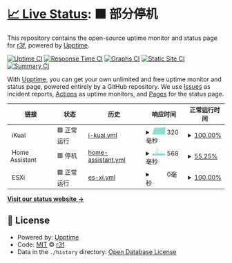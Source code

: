 # [📈 Live Status](https://uptime.r3f.cn): <!--live status--> **🟧 部分停机**

This repository contains the open-source uptime monitor and status page for [r3f](https://uptime.r3f.cn), powered by [Upptime](https://github.com/upptime/upptime).

[![Uptime CI](https://github.com/r3f/upptime/workflows/Uptime%20CI/badge.svg)](https://github.com/r3f/upptime/actions?query=workflow%3A%22Uptime+CI%22)
[![Response Time CI](https://github.com/r3f/upptime/workflows/Response%20Time%20CI/badge.svg)](https://github.com/r3f/upptime/actions?query=workflow%3A%22Response+Time+CI%22)
[![Graphs CI](https://github.com/r3f/upptime/workflows/Graphs%20CI/badge.svg)](https://github.com/r3f/upptime/actions?query=workflow%3A%22Graphs+CI%22)
[![Static Site CI](https://github.com/r3f/upptime/workflows/Static%20Site%20CI/badge.svg)](https://github.com/r3f/upptime/actions?query=workflow%3A%22Static+Site+CI%22)
[![Summary CI](https://github.com/r3f/upptime/workflows/Summary%20CI/badge.svg)](https://github.com/r3f/upptime/actions?query=workflow%3A%22Summary+CI%22)

With [Upptime](https://upptime.js.org), you can get your own unlimited and free uptime monitor and status page, powered entirely by a GitHub repository. We use [Issues](https://github.com/r3f/upptime/issues) as incident reports, [Actions](https://github.com/r3f/upptime/actions) as uptime monitors, and [Pages](https://uptime.r3f.cn) for the status page.

<!--start: status pages-->
<!-- This summary is generated by Upptime (https://github.com/upptime/upptime) -->
<!-- Do not edit this manually, your changes will be overwritten -->
<!-- prettier-ignore -->
| 链接 | 状态 | 历史 | 响应时间 | 正常运行时间 |
| --- | ------ | ------- | ------------- | ------ |
| <img alt="" src="https://favicons.githubusercontent.com/null" height="13"> iKuai | 🟩 正常运行 | [i-kuai.yml](https://github.com/r3f/upptime/commits/HEAD/history/i-kuai.yml) | <details><summary><img alt="响应时间图像" src="./graphs/i-kuai/response-time-week.png" height="20"> 320毫秒</summary><br><a href="https://uptime.r3f.cn/history/i-kuai"><img alt="响应时间 333" src="https://img.shields.io/endpoint?url=https%3A%2F%2Fraw.githubusercontent.com%2Fr3f%2Fupptime%2FHEAD%2Fapi%2Fi-kuai%2Fresponse-time.json"></a><br><a href="https://uptime.r3f.cn/history/i-kuai"><img alt="24 小时响应时间 358" src="https://img.shields.io/endpoint?url=https%3A%2F%2Fraw.githubusercontent.com%2Fr3f%2Fupptime%2FHEAD%2Fapi%2Fi-kuai%2Fresponse-time-day.json"></a><br><a href="https://uptime.r3f.cn/history/i-kuai"><img alt="7 天正常运行时间 320" src="https://img.shields.io/endpoint?url=https%3A%2F%2Fraw.githubusercontent.com%2Fr3f%2Fupptime%2FHEAD%2Fapi%2Fi-kuai%2Fresponse-time-week.json"></a><br><a href="https://uptime.r3f.cn/history/i-kuai"><img alt="30天的正常运行时间 324" src="https://img.shields.io/endpoint?url=https%3A%2F%2Fraw.githubusercontent.com%2Fr3f%2Fupptime%2FHEAD%2Fapi%2Fi-kuai%2Fresponse-time-month.json"></a><br><a href="https://uptime.r3f.cn/history/i-kuai"><img alt="1年的正常运行时间 333" src="https://img.shields.io/endpoint?url=https%3A%2F%2Fraw.githubusercontent.com%2Fr3f%2Fupptime%2FHEAD%2Fapi%2Fi-kuai%2Fresponse-time-year.json"></a></details> | <details><summary><a href="https://uptime.r3f.cn/history/i-kuai">100.00%</a></summary><a href="https://uptime.r3f.cn/history/i-kuai"><img alt="正常运行时间 100.00%" src="https://img.shields.io/endpoint?url=https%3A%2F%2Fraw.githubusercontent.com%2Fr3f%2Fupptime%2FHEAD%2Fapi%2Fi-kuai%2Fuptime.json"></a><br><a href="https://uptime.r3f.cn/history/i-kuai"><img alt="24 小时正常运行时间 100.00%" src="https://img.shields.io/endpoint?url=https%3A%2F%2Fraw.githubusercontent.com%2Fr3f%2Fupptime%2FHEAD%2Fapi%2Fi-kuai%2Fuptime-day.json"></a><br><a href="https://uptime.r3f.cn/history/i-kuai"><img alt="7 天正常运行时间 100.00%" src="https://img.shields.io/endpoint?url=https%3A%2F%2Fraw.githubusercontent.com%2Fr3f%2Fupptime%2FHEAD%2Fapi%2Fi-kuai%2Fuptime-week.json"></a><br><a href="https://uptime.r3f.cn/history/i-kuai"><img alt="30天的正常运行时间 100.00%" src="https://img.shields.io/endpoint?url=https%3A%2F%2Fraw.githubusercontent.com%2Fr3f%2Fupptime%2FHEAD%2Fapi%2Fi-kuai%2Fuptime-month.json"></a><br><a href="https://uptime.r3f.cn/history/i-kuai"><img alt="1年的正常运行时间 100.00%" src="https://img.shields.io/endpoint?url=https%3A%2F%2Fraw.githubusercontent.com%2Fr3f%2Fupptime%2FHEAD%2Fapi%2Fi-kuai%2Fuptime-year.json"></a></details>
| <img alt="" src="https://favicons.githubusercontent.com/null" height="13"> Home Assistant | 🟥 停机 | [home-assistant.yml](https://github.com/r3f/upptime/commits/HEAD/history/home-assistant.yml) | <details><summary><img alt="响应时间图像" src="./graphs/home-assistant/response-time-week.png" height="20"> 568毫秒</summary><br><a href="https://uptime.r3f.cn/history/home-assistant"><img alt="响应时间 646" src="https://img.shields.io/endpoint?url=https%3A%2F%2Fraw.githubusercontent.com%2Fr3f%2Fupptime%2FHEAD%2Fapi%2Fhome-assistant%2Fresponse-time.json"></a><br><a href="https://uptime.r3f.cn/history/home-assistant"><img alt="24 小时响应时间 605" src="https://img.shields.io/endpoint?url=https%3A%2F%2Fraw.githubusercontent.com%2Fr3f%2Fupptime%2FHEAD%2Fapi%2Fhome-assistant%2Fresponse-time-day.json"></a><br><a href="https://uptime.r3f.cn/history/home-assistant"><img alt="7 天正常运行时间 568" src="https://img.shields.io/endpoint?url=https%3A%2F%2Fraw.githubusercontent.com%2Fr3f%2Fupptime%2FHEAD%2Fapi%2Fhome-assistant%2Fresponse-time-week.json"></a><br><a href="https://uptime.r3f.cn/history/home-assistant"><img alt="30天的正常运行时间 587" src="https://img.shields.io/endpoint?url=https%3A%2F%2Fraw.githubusercontent.com%2Fr3f%2Fupptime%2FHEAD%2Fapi%2Fhome-assistant%2Fresponse-time-month.json"></a><br><a href="https://uptime.r3f.cn/history/home-assistant"><img alt="1年的正常运行时间 646" src="https://img.shields.io/endpoint?url=https%3A%2F%2Fraw.githubusercontent.com%2Fr3f%2Fupptime%2FHEAD%2Fapi%2Fhome-assistant%2Fresponse-time-year.json"></a></details> | <details><summary><a href="https://uptime.r3f.cn/history/home-assistant">55.25%</a></summary><a href="https://uptime.r3f.cn/history/home-assistant"><img alt="正常运行时间 94.95%" src="https://img.shields.io/endpoint?url=https%3A%2F%2Fraw.githubusercontent.com%2Fr3f%2Fupptime%2FHEAD%2Fapi%2Fhome-assistant%2Fuptime.json"></a><br><a href="https://uptime.r3f.cn/history/home-assistant"><img alt="24 小时正常运行时间 45.44%" src="https://img.shields.io/endpoint?url=https%3A%2F%2Fraw.githubusercontent.com%2Fr3f%2Fupptime%2FHEAD%2Fapi%2Fhome-assistant%2Fuptime-day.json"></a><br><a href="https://uptime.r3f.cn/history/home-assistant"><img alt="7 天正常运行时间 55.25%" src="https://img.shields.io/endpoint?url=https%3A%2F%2Fraw.githubusercontent.com%2Fr3f%2Fupptime%2FHEAD%2Fapi%2Fhome-assistant%2Fuptime-week.json"></a><br><a href="https://uptime.r3f.cn/history/home-assistant"><img alt="30天的正常运行时间 89.70%" src="https://img.shields.io/endpoint?url=https%3A%2F%2Fraw.githubusercontent.com%2Fr3f%2Fupptime%2FHEAD%2Fapi%2Fhome-assistant%2Fuptime-month.json"></a><br><a href="https://uptime.r3f.cn/history/home-assistant"><img alt="1年的正常运行时间 94.95%" src="https://img.shields.io/endpoint?url=https%3A%2F%2Fraw.githubusercontent.com%2Fr3f%2Fupptime%2FHEAD%2Fapi%2Fhome-assistant%2Fuptime-year.json"></a></details>
| <img alt="" src="https://favicons.githubusercontent.com/null" height="13"> ESXi | 🟩 正常运行 | [es-xi.yml](https://github.com/r3f/upptime/commits/HEAD/history/es-xi.yml) | <details><summary><img alt="响应时间图像" src="./graphs/es-xi/response-time-week.png" height="20"> 0毫秒</summary><br><a href="https://uptime.r3f.cn/history/es-xi"><img alt="响应时间 245" src="https://img.shields.io/endpoint?url=https%3A%2F%2Fraw.githubusercontent.com%2Fr3f%2Fupptime%2FHEAD%2Fapi%2Fes-xi%2Fresponse-time.json"></a><br><a href="https://uptime.r3f.cn/history/es-xi"><img alt="24 小时响应时间 0" src="https://img.shields.io/endpoint?url=https%3A%2F%2Fraw.githubusercontent.com%2Fr3f%2Fupptime%2FHEAD%2Fapi%2Fes-xi%2Fresponse-time-day.json"></a><br><a href="https://uptime.r3f.cn/history/es-xi"><img alt="7 天正常运行时间 0" src="https://img.shields.io/endpoint?url=https%3A%2F%2Fraw.githubusercontent.com%2Fr3f%2Fupptime%2FHEAD%2Fapi%2Fes-xi%2Fresponse-time-week.json"></a><br><a href="https://uptime.r3f.cn/history/es-xi"><img alt="30天的正常运行时间 231" src="https://img.shields.io/endpoint?url=https%3A%2F%2Fraw.githubusercontent.com%2Fr3f%2Fupptime%2FHEAD%2Fapi%2Fes-xi%2Fresponse-time-month.json"></a><br><a href="https://uptime.r3f.cn/history/es-xi"><img alt="1年的正常运行时间 245" src="https://img.shields.io/endpoint?url=https%3A%2F%2Fraw.githubusercontent.com%2Fr3f%2Fupptime%2FHEAD%2Fapi%2Fes-xi%2Fresponse-time-year.json"></a></details> | <details><summary><a href="https://uptime.r3f.cn/history/es-xi">100.00%</a></summary><a href="https://uptime.r3f.cn/history/es-xi"><img alt="正常运行时间 100.00%" src="https://img.shields.io/endpoint?url=https%3A%2F%2Fraw.githubusercontent.com%2Fr3f%2Fupptime%2FHEAD%2Fapi%2Fes-xi%2Fuptime.json"></a><br><a href="https://uptime.r3f.cn/history/es-xi"><img alt="24 小时正常运行时间 100.00%" src="https://img.shields.io/endpoint?url=https%3A%2F%2Fraw.githubusercontent.com%2Fr3f%2Fupptime%2FHEAD%2Fapi%2Fes-xi%2Fuptime-day.json"></a><br><a href="https://uptime.r3f.cn/history/es-xi"><img alt="7 天正常运行时间 100.00%" src="https://img.shields.io/endpoint?url=https%3A%2F%2Fraw.githubusercontent.com%2Fr3f%2Fupptime%2FHEAD%2Fapi%2Fes-xi%2Fuptime-week.json"></a><br><a href="https://uptime.r3f.cn/history/es-xi"><img alt="30天的正常运行时间 100.00%" src="https://img.shields.io/endpoint?url=https%3A%2F%2Fraw.githubusercontent.com%2Fr3f%2Fupptime%2FHEAD%2Fapi%2Fes-xi%2Fuptime-month.json"></a><br><a href="https://uptime.r3f.cn/history/es-xi"><img alt="1年的正常运行时间 100.00%" src="https://img.shields.io/endpoint?url=https%3A%2F%2Fraw.githubusercontent.com%2Fr3f%2Fupptime%2FHEAD%2Fapi%2Fes-xi%2Fuptime-year.json"></a></details>

<!--end: status pages-->

[**Visit our status website →**](https://uptime.r3f.cn)

## 📄 License

- Powered by: [Upptime](https://github.com/upptime/upptime)
- Code: [MIT](./LICENSE) © [r3f](https://uptime.r3f.cn)
- Data in the `./history` directory: [Open Database License](https://opendatacommons.org/licenses/odbl/1-0/)
